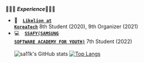 👩🏻‍💻 ***Experience***👩🏻‍💻
- 🦁&emsp;<code><a href="https://www.likelion.net/">**Likelion at KoreaTech**</a></code> 8th Student (2020), 9th Organizer (2021)&emsp;
- 💻&emsp;<code><a href="https://www.ssafy.com/ksp/jsp/swp/swpMain.jsp">**SSAFY(SAMSUNG SOFTWARE ACADEMY FOR YOUTH)**</a></code> 7th Student (2022)&emsp;
<br></br>
![sa11k's GitHub stats](https://github-readme-stats.vercel.app/api?username=sa11k&show_icons=true&theme=buefy)
[![Top Langs](https://github-readme-stats.vercel.app/api/top-langs/?username=sa11k&layout=compact)](https://github.com/sa11k/github-readme-stats)
